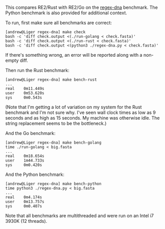 This compares RE2/Rust with RE2/Go on the
[regex-dna](http://benchmarksgame.alioth.debian.org/u32/performance.php?test=regexdna)
benchmark. The Python benchmark is also provided for additional context.

To run, first make sure all benchmarks are correct:

```
[andrew@Liger regex-dna] make check
bash -c 'diff check.output <(./run-golang < check.fasta)'
bash -c 'diff check.output <(./run-rust < check.fasta)'
bash -c 'diff check.output <(python3 ./regex-dna.py < check.fasta)'
```

If there's something wrong, an error will be reported along with a non-empty
diff.

Then run the Rust benchmark:

```
[andrew@Liger regex-dna] make bench-rust
...
real    0m11.449s
user    0m53.620s
sys     0m0.543s
```

(Note that I'm getting a lot of variation on my system for the Rust benchmark
and I'm not sure why. I've seen wall clock times as low as 9 seconds and as
high as 15 seconds. My machine was otherwise idle. The string replacement
seems to be the bottleneck.)

And the Go benchmark:

```
[andrew@Liger regex-dna] make bench-golang
time ./run-golang < big.fasta
...
real    0m18.654s
user    1m44.733s
sys     0m0.420s
```

And the Python benchmark:

```
[andrew@Liger regex-dna] make bench-python
time python3 ./regex-dna.py < big.fasta
...
real    0m4.174s
user    0m13.757s
sys     0m0.407s
```

Note that all benchmarks are multithreaded and were run on an Intel i7 3930K
(12 threads).

